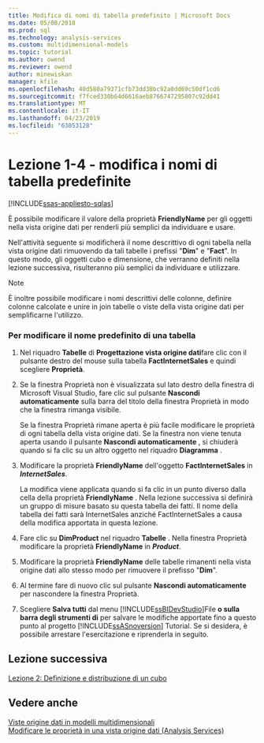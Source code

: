 ```yaml
---
title: Modifica di nomi di tabella predefinito | Microsoft Docs
ms.date: 05/08/2018
ms.prod: sql
ms.technology: analysis-services
ms.custom: multidimensional-models
ms.topic: tutorial
ms.author: owend
ms.reviewer: owend
author: minewiskan
manager: kfile
ms.openlocfilehash: 40d580a79371cfb73dd38bc92a0dd69c50df1cd6
ms.sourcegitcommit: f7fced330b64d6616aeb8766747295807c92dd41
ms.translationtype: MT
ms.contentlocale: it-IT
ms.lasthandoff: 04/23/2019
ms.locfileid: "63053128"
---
```

# <a name="lesson-1-4---modifying-default-table-names"></a>Lezione 1-4 - modifica i nomi di tabella predefinite
[!INCLUDE[ssas-appliesto-sqlas](../includes/ssas-appliesto-sqlas.md)]

È possibile modificare il valore della proprietà **FriendlyName** per gli oggetti nella vista origine dati per renderli più semplici da individuare e usare.  
  
Nell'attività seguente si modificherà il nome descrittivo di ogni tabella nella vista origine dati rimuovendo da tali tabelle i prefissi "**Dim**" e "**Fact**". In questo modo, gli oggetti cubo e dimensione, che verranno definiti nella lezione successiva, risulteranno più semplici da individuare e utilizzare.  
  
> [!NOTE]  
> È inoltre possibile modificare i nomi descrittivi delle colonne, definire colonne calcolate e unire in join tabelle o viste della vista origine dati per semplificarne l'utilizzo.  
  
### <a name="to-modify-the-default-name-of-a-table"></a>Per modificare il nome predefinito di una tabella  
  
1.  Nel riquadro **Tabelle** di **Progettazione vista origine dati**fare clic con il pulsante destro del mouse sulla tabella **FactInternetSales** e quindi scegliere **Proprietà**.  
  
2.  Se la finestra Proprietà non è visualizzata sul lato destro della finestra di Microsoft Visual Studio, fare clic sul pulsante **Nascondi automaticamente** sulla barra del titolo della finestra Proprietà in modo che la finestra rimanga visibile.  
  
    Se la finestra Proprietà rimane aperta è più facile modificare le proprietà di ogni tabella della vista origine dati. Se la finestra non viene tenuta aperta usando il pulsante **Nascondi automaticamente** , si chiuderà quando si fa clic su un altro oggetto nel riquadro **Diagramma** .  
  
3.  Modificare la proprietà **FriendlyName** dell'oggetto **FactInternetSales** in ***InternetSales***.  
  
    La modifica viene applicata quando si fa clic in un punto diverso dalla cella della proprietà **FriendlyName** . Nella lezione successiva si definirà un gruppo di misure basato su questa tabella dei fatti. Il nome della tabella dei fatti sarà InternetSales anziché FactInternetSales a causa della modifica apportata in questa lezione.  
  
4.  Fare clic su **DimProduct** nel riquadro **Tabelle** . Nella finestra Proprietà modificare la proprietà **FriendlyName** in ***Product***.  
  
5.  Modificare la proprietà **FriendlyName** delle tabelle rimanenti nella vista origine dati allo stesso modo per rimuovere il prefisso "**Dim**".  
  
6.  Al termine fare di nuovo clic sul pulsante **Nascondi automaticamente** per nascondere la finestra Proprietà.  
  
7.  Scegliere **Salva tutti** dal menu [!INCLUDE[ssBIDevStudio](../includes/ssbidevstudio-md.md)]File **o sulla barra degli strumenti di** per salvare le modifiche apportate fino a questo punto al progetto [!INCLUDE[ssASnoversion](../includes/ssasnoversion-md.md)] Tutorial. Se si desidera, è possibile arrestare l'esercitazione e riprenderla in seguito.  
  
## <a name="next-lesson"></a>Lezione successiva  
[Lezione 2: Definizione e distribuzione di un cubo](../analysis-services/lesson-2-defining-and-deploying-a-cube.md)  
  
## <a name="see-also"></a>Vedere anche  
[Viste origine dati in modelli multidimensionali](../analysis-services/multidimensional-models/data-source-views-in-multidimensional-models.md)  
[Modificare le proprietà in una vista origine dati &#40;Analysis Services&#41;](../analysis-services/multidimensional-models/change-properties-in-a-data-source-view-analysis-services.md)  
  
  
  
